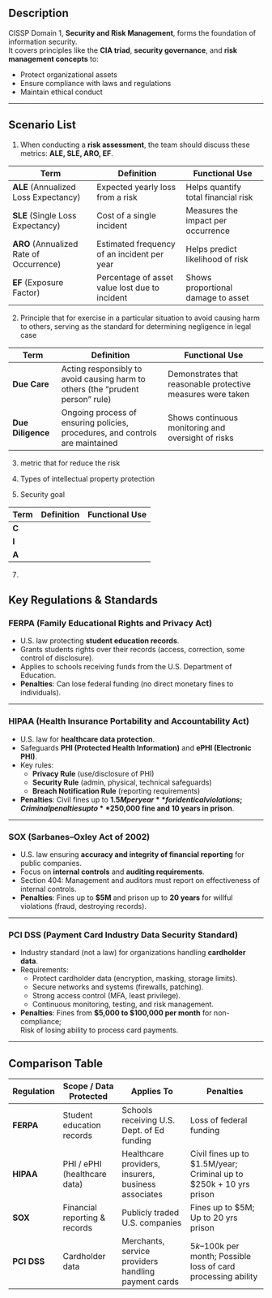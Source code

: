 
## Description  
CISSP Domain 1, **Security and Risk Management**, forms the foundation of information security.  
It covers principles like the **CIA triad**, **security governance**, and **risk management concepts** to:  
- Protect organizational assets  
- Ensure compliance with laws and regulations  
- Maintain ethical conduct  

---

## Scenario List  

1. When conducting a **risk assessment**, the team should discuss these metrics: **ALE, SLE, ARO, EF**.  

| Term        | Definition | Functional Use |
|-------------|------------|----------------|
| **ALE** (Annualized Loss Expectancy) | Expected yearly loss from a risk | Helps quantify total financial risk |
| **SLE** (Single Loss Expectancy)     | Cost of a single incident | Measures the impact per occurrence |
| **ARO** (Annualized Rate of Occurrence) | Estimated frequency of an incident per year | Helps predict likelihood of risk |
| **EF** (Exposure Factor)             | Percentage of asset value lost due to incident | Shows proportional damage to asset |

2. Principle that for exercise in a particular situation to avoid causing harm to others, serving as the standard for determining negligence in legal case

| Term        | Definition | Functional Use |
|-------------|------------|----------------|
| **Due Care** | Acting responsibly to avoid causing harm to others (the “prudent person” rule) | Demonstrates that reasonable protective measures were taken |
| **Due Diligence** | Ongoing process of ensuring policies, procedures, and controls are maintained | Shows continuous monitoring and oversight of risks |


3. metric that for reduce the risk


4. Types of intellectual property protection


5. Security goal

| Term        | Definition | Functional Use |
|-------------|------------|----------------|
| **C** |  |  |
| **I** |  |  |
| **A** |  |  |

7. 


## Key Regulations & Standards

### FERPA (Family Educational Rights and Privacy Act)
- U.S. law protecting **student education records**.
- Grants students rights over their records (access, correction, some control of disclosure).
- Applies to schools receiving funds from the U.S. Department of Education.
- **Penalties**: Can lose federal funding (no direct monetary fines to individuals).

---

### HIPAA (Health Insurance Portability and Accountability Act)
- U.S. law for **healthcare data protection**.
- Safeguards **PHI (Protected Health Information)** and **ePHI (Electronic PHI)**.
- Key rules:
  - **Privacy Rule** (use/disclosure of PHI)
  - **Security Rule** (admin, physical, technical safeguards)
  - **Breach Notification Rule** (reporting requirements)
- **Penalties**: Civil fines up to **$1.5M per year** for identical violations;  
  Criminal penalties up to **$250,000 fine and 10 years in prison**.

---

### SOX (Sarbanes–Oxley Act of 2002)
- U.S. law ensuring **accuracy and integrity of financial reporting** for public companies.
- Focus on **internal controls** and **auditing requirements**.
- Section 404: Management and auditors must report on effectiveness of internal controls.
- **Penalties**: Fines up to **$5M** and prison up to **20 years** for willful violations (fraud, destroying records).

---

### PCI DSS (Payment Card Industry Data Security Standard)
- Industry standard (not a law) for organizations handling **cardholder data**.
- Requirements:
  - Protect cardholder data (encryption, masking, storage limits).
  - Secure networks and systems (firewalls, patching).
  - Strong access control (MFA, least privilege).
  - Continuous monitoring, testing, and risk management.
- **Penalties**: Fines from **$5,000 to $100,000 per month** for non-compliance;  
  Risk of losing ability to process card payments.

---

## Comparison Table

| Regulation | Scope / Data Protected | Applies To | Penalties |
|------------|------------------------|------------|-----------|
| **FERPA** | Student education records | Schools receiving U.S. Dept. of Ed funding | Loss of federal funding |
| **HIPAA** | PHI / ePHI (healthcare data) | Healthcare providers, insurers, business associates | Civil fines up to $1.5M/year; Criminal up to $250k + 10 yrs prison |
| **SOX** | Financial reporting & records | Publicly traded U.S. companies | Fines up to $5M; Up to 20 yrs prison |
| **PCI DSS** | Cardholder data | Merchants, service providers handling payment cards | $5k–$100k per month; Possible loss of card processing ability |

